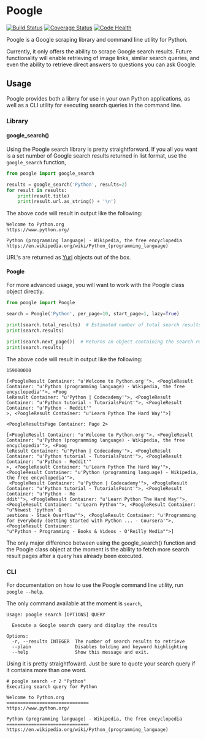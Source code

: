 # Poogle
[![Build Status](https://travis-ci.org/FujiMakoto/Poogle.svg?branch=master)](https://travis-ci.org/FujiMakoto/Poogle)
[![Coverage Status](https://coveralls.io/repos/FujiMakoto/Poogle/badge.svg?branch=master&service=github)](https://coveralls.io/github/FujiMakoto/Poogle?branch=master)
[![Code Health](https://landscape.io/github/FujiMakoto/Poogle/master/landscape.svg?style=flat)](https://landscape.io/github/FujiMakoto/Poogle/master)

Poogle is a Google scraping library and command line utility for Python.

Currently, it only offers the ability to scrape Google search results. Future functionality will enable retrieving of image links, similar search queries, and even the ability to retrieve direct answers to questions you can ask Google.

## Usage
Poogle provides both a librry for use in your own Python applications, as well as a CLI utility for executing search queries in the command line.

### Library
#### google_search()
Using the Poogle search library is pretty straightforward. If you all you want is a set number of Google search results returned in list format, use the ``google_search`` function,
```python
from poogle import google_search

results = google_search('Python', results=2)
for result in results:
    print(result.title)
    print(result.url.as_string() + '\n')
```

The above code will result in output like the following:
```
Welcome to Python.org
https://www.python.org/

Python (programming language) - Wikipedia, the free encyclopedia
https://en.wikipedia.org/wiki/Python_(programming_language)
```
URL's are returned as [Yurl](https://pypi.python.org/pypi/YURL) objects out of the box.

#### Poogle
For more advanced usage, you will want to work with the Poogle class object directly.
```python
from poogle import Poogle

search = Poogle('Python', per_page=10, start_page=1, lazy=True)

print(search.total_results)  # Estimated number of total search results reported by Google
print(search.results)

print(search.next_page())  # Returns an object containing the search results for the next page only
print(search.results)
```

The above code will result in output like the following:
```
159000000

[<PoogleResult Container: "u'Welcome to Python.org'">, <PoogleResult Container: "u'Python (programming language) - Wikipedia, the free encyclopedia'">, <Poog
leResult Container: "u'Python | Codecademy'">, <PoogleResult Container: "u'Python tutorial - TutorialsPoint'">, <PoogleResult Container: "u'Python - Reddit'"
>, <PoogleResult Container: "u'Learn Python The Hard Way'">]

<PoogleResultsPage Container: Page 2>

[<PoogleResult Container: "u'Welcome to Python.org'">, <PoogleResult Container: "u'Python (programming language) - Wikipedia, the free encyclopedia'">, <Poog
leResult Container: "u'Python | Codecademy'">, <PoogleResult Container: "u'Python tutorial - TutorialsPoint'">, <PoogleResult Container: "u'Python - Reddit'"
>, <PoogleResult Container: "u'Learn Python The Hard Way'">, <PoogleResult Container: "u'Python (programming language) - Wikipedia, the free encyclopedia'">,
 <PoogleResult Container: "u'Python | Codecademy'">, <PoogleResult Container: "u'Python tutorial - TutorialsPoint'">, <PoogleResult Container: "u'Python - Re
ddit'">, <PoogleResult Container: "u'Learn Python The Hard Way'">, <PoogleResult Container: "u'Learn Python'">, <PoogleResult Container: "u"Newest 'python' Q
uestions - Stack Overflow"">, <PoogleResult Container: "u'Programming for Everybody (Getting Started with Python ... - Coursera'">, <PoogleResult Container: 
"u"Python - Programming - Books & Videos - O'Reilly Media"">]
```
The only major difference between using the google_search() function and the Poogle class object at the moment is the ability to fetch more search result pages after a query has already been executed.

### CLI
For documentation on how to use the Poogle command line utility, run ``poogle --help``.

The only command available at the moment is ``search``,
```
Usage: poogle search [OPTIONS] QUERY

  Execute a Google search query and display the results

Options:
  -r, --results INTEGER  The number of search results to retrieve
  --plain                Disables bolding and keyword highlighting
  --help                 Show this message and exit.
```

Using it is pretty straightfoward. Just be sure to quote your search query if it contains more than one word.
```
# poogle search -r 2 "Python"
Executing search query for Python

Welcome to Python.org
==============================
https://www.python.org/

Python (programming language) - Wikipedia, the free encyclopedia
==============================
https://en.wikipedia.org/wiki/Python_(programming_language)
```
